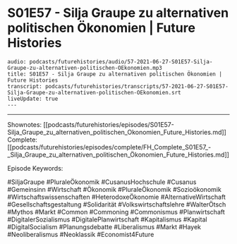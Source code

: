 # S01E57 - Silja Graupe zu alternativen politischen Ökonomien | Future Histories

```audio-note
audio: podcasts/futurehistories/audio/57-2021-06-27-S01E57-Silja-Graupe-zu-alternativen-politischen-OEkonomien.mp3
title: S01E57 - Silja Graupe zu alternativen politischen Ökonomien | Future Histories
transcript: podcasts/futurehistories/transcripts/57-2021-06-27-S01E57-Silja-Graupe-zu-alternativen-politischen-OEkonomien.srt
liveUpdate: true
---

```
---

Shownotes: [[podcasts/futurehistories/episodes/S01E57-Silja_Graupe_zu_alternativen_politischen_Okonomien_Future_Histories.md]]
Complete: [[podcasts/futurehistories/episodes/complete/FH_Complete_S01E57_-_Silja_Graupe_zu_alternativen_politischen_Ökonomien_Future_Histories.md]]


Episode Keywords:

#SiljaGraupe #PluraleÖkonomik #CusanusHochschule #Cusanus #Gemeinsinn #Wirtschaft #Ökonomik #PluraleÖkonomik #Sozioökonomik #Wirtschaftswissenschaften #HeterodoxeÖkonomie #AlternativeWirtschaft #Gesellschaftsgestaltung #Solidarität #Volkswirtschaftslehre #WalterÖtsch #Mythos #Markt #Common #Commoning #Commonismus #Planwirtschaft #DigitalerSozialismus #DigitalePlanwirtschaft #Kapitalismus #Kapital #DigitalSocialism #Planungsdebatte #Liberalismus #Markt #Hayek #Neoliberalismus #Neoklassik #Economist4Future
